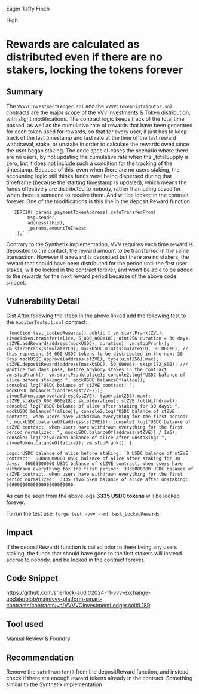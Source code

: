 Eager Taffy Finch

High

# Rewards are calculated as distributed even if there are no stakers, locking the tokens forever

## Summary

The `VVVVCInvestmentLedger.sol` and the `VVVVCTokenDistributor.sol` contracts are the major scope of the vVv Investments & Token distribution, with slight modifications. The contract logic keeps track of the total time passed, as well as the cumulative rate of rewards that have been generated for each token used for rewards, so that for every user, it just has to keep track of the last timestamp and last rate at the time of the last reward withdrawal, stake, or unstake in order to calculate the rewards owed since the user began staking. The code special-cases the scenario where there are no users, by not updating the cumulative rate when the \_totalSupply is zero, but it does not include such a condition for the tracking of the timestamp. Because of this, even when there are no users staking, the accounting logic still thinks funds were being dispersed during that timeframe (because the starting timestamp is updated), which means the funds effectively are distributed to nobody, rather than being saved for when there is someone to receive them. And will be locked in the contract forever. One of the modifications is this line in the deposit Reward function.

      `IERC20(_params.paymentTokenAddress).safeTransferFrom(
            msg.sender,
            address(this),
            _params.amountToInvest
        );`

Contrary to the Synthetix implementation, VVV requires each time reward is deposited to the contact, the reward amount to be transferred in the same transaction. However if a reward is deposited but there are no stakers, the reward that should have been distributed for the period until the first user stakes, will be locked in the contract forever, and won't be able to be added to the rewards for the next reward period because of the above code snippet.

## Vulnerability Detail

Gist
After following the steps in the above linked  add the following test to the `AuditorTests.t.sol` contract:

   ` function test_LockedRewards() public {
        vm.startPrank(ZVL);
        zivoeToken.transfer(alice, 5_000_000e18);
        uint256 duration = 30 days;
        stZVE.addReward(address(mockUSDC), duration);
        vm.stopPrank();
        vm.startPrank(simulateYLD);
        mockUSDC.mint(simulateYLD, 50_000e6); // this represent 50_000 USDC tokens to be distributed in the next 30 days
        mockUSDC.approve(address(stZVE), type(uint256).max);
        stZVE.depositReward(address(mockUSDC), 50_000e6);
        skip(172_800); /// @notice two days pass, before anybody stakes in the contract
        vm.stopPrank();
        vm.startPrank(alice);
        console2.log("USDC balance of alice before staking: ", mockUSDC.balanceOf(alice));
        console2.log("USDC balance of stZVE contract: ", mockUSDC.balanceOf(address(stZVE)));
        zivoeToken.approve(address(stZVE), type(uint256).max);
        stZVE.stake(5_000_000e18);
        skip(duration);
        stZVE.fullWithdraw();
        console2.log("USDC balance of alice after staking for 30 days: ", mockUSDC.balanceOf(alice));
        console2.log("USDC balance of stZVE contract, when users have withdrawn everything for the first period: ", mockUSDC.balanceOf(address(stZVE)));
        console2.log("USDC balance of stZVE contract, when users have withdrawn everything for the first period normalized: ", mockUSDC.balanceOf(address(stZVE)) / 1e6);
        console2.log("zivoToken balance of alice after unstaking: ", zivoeToken.balanceOf(alice));
        vm.stopPrank();
    }`

`Logs:
  USDC balance of alice before staking:  0
  USDC balance of stZVE contract:  50000000000
  USDC balance of alice after staking for 30 days:  46665000000
  USDC balance of stZVE contract, when users have withdrawn everything for the first period:  3335000000
  USDC balance of stZVE contract, when users have withdrawn everything for the first period normalized:  3335
  zivoToken balance of alice after unstaking:  5000000000000000000000000`

As can be seen from the above logs **3335 USDC tokens** will be locked forever.

To run the test use: `forge test -vvv --mt test_LockedRewards`

## Impact

If the depositReward( function is called prior to there being any users staking, the funds that should have gone to the first stakers will instead accrue to nobody, and be locked in the contract forever.

## Code Snippet

https://github.com/sherlock-audit/2024-11-vvv-exchange-update/blob/main/vvv-platform-smart-contracts/contracts/vc/VVVVCInvestmentLedger.sol#L189

## Tool used

Manual Review & Foundry

## Recommendation

Remove the `safeTransfer()` from the depositReward function, and instead check if there are enough reward tokens already in the contract. Something similar to the Synthetix implementation